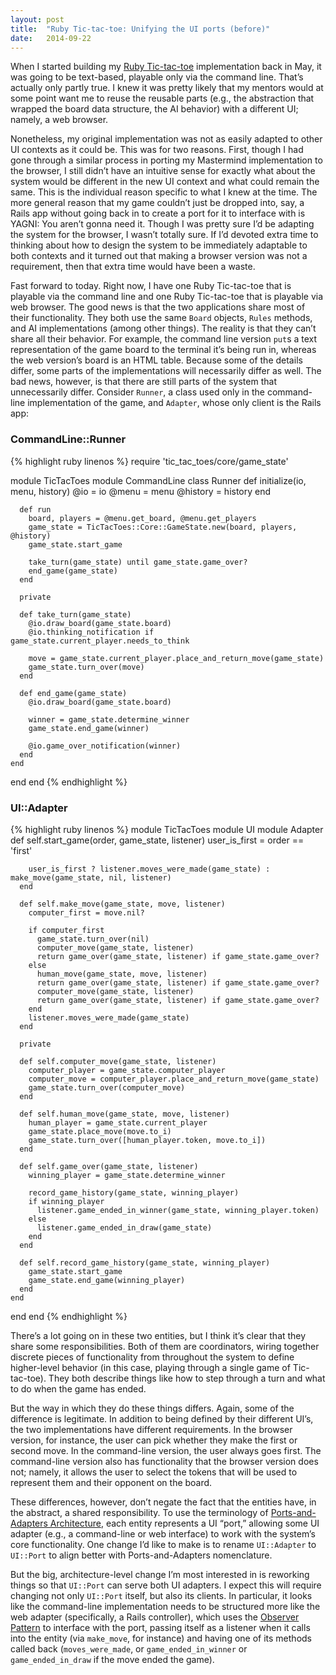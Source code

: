 ```yaml
---
layout: post
title:  "Ruby Tic-tac-toe: Unifying the UI ports (before)"
date:   2014-09-22
---
```


When I started building my [Ruby Tic-tac-toe][] implementation back in May, it was going to be text-based, playable only via the command line. That’s actually only partly true. I knew it was pretty likely that my mentors would at some point want me to reuse the reusable parts (e.g., the abstraction that wrapped the board data structure, the AI behavior) with a different UI; namely, a web browser.

Nonetheless, my original implementation was not as easily adapted to other UI contexts as it could be. This was for two reasons. First, though I had gone through a similar process in porting my Mastermind implementation to the browser, I still didn’t have an intuitive sense for exactly what about the system would be different in the new UI context and what could remain the same. This is the individual reason specific to what I knew at the time. The more general reason that my game couldn’t just be dropped into, say, a Rails app without going back in to create a port for it to interface with is YAGNI: You aren’t gonna need it. Though I was pretty sure I’d be adapting the system for the browser, I wasn’t totally sure. If I’d devoted extra time to thinking about how to design the system to be immediately adaptable to both contexts and it turned out that making a browser version was not a requirement, then that extra time would have been a waste.

Fast forward to today. Right now, I have one Ruby Tic-tac-toe that is playable via the command line and one Ruby Tic-tac-toe that is playable via web browser. The good news is that the two applications share most of their functionality. They both use the same `Board` objects, `Rules` methods, and AI implementations (among other things). The reality is that they can’t share all their behavior. For example, the command line version `put`s a text representation of the game board to the terminal it’s being run in, whereas the web version’s board is an HTML table. Because some of the details differ, some parts of the implementations will necessarily differ as well. The bad news, however, is that there are still parts of the system that unnecessarily differ. Consider `Runner`, a class used only in the command-line implementation of the game, and `Adapter`, whose only client is the Rails app:

### CommandLine::Runner

{% highlight ruby linenos %}
require 'tic_tac_toes/core/game_state'

module TicTacToes
  module CommandLine
    class Runner
      def initialize(io, menu, history)
        @io = io
        @menu = menu
        @history = history
      end

      def run
        board, players = @menu.get_board, @menu.get_players
        game_state = TicTacToes::Core::GameState.new(board, players, @history)
        game_state.start_game

        take_turn(game_state) until game_state.game_over?
        end_game(game_state)
      end

      private

      def take_turn(game_state)
        @io.draw_board(game_state.board)
        @io.thinking_notification if game_state.current_player.needs_to_think

        move = game_state.current_player.place_and_return_move(game_state)
        game_state.turn_over(move)
      end

      def end_game(game_state)
        @io.draw_board(game_state.board)

        winner = game_state.determine_winner
        game_state.end_game(winner)

        @io.game_over_notification(winner)
      end
    end
  end
end
{% endhighlight %}

### UI::Adapter

{% highlight ruby linenos %}
module TicTacToes
  module UI
    module Adapter
      def self.start_game(order, game_state, listener)
        user_is_first = order == 'first'

        user_is_first ? listener.moves_were_made(game_state) : make_move(game_state, nil, listener)
      end

      def self.make_move(game_state, move, listener)
        computer_first = move.nil?

        if computer_first
          game_state.turn_over(nil)
          computer_move(game_state, listener)
          return game_over(game_state, listener) if game_state.game_over?
        else
          human_move(game_state, move, listener)
          return game_over(game_state, listener) if game_state.game_over?
          computer_move(game_state, listener)
          return game_over(game_state, listener) if game_state.game_over?
        end
        listener.moves_were_made(game_state)
      end

      private

      def self.computer_move(game_state, listener)
        computer_player = game_state.computer_player
        computer_move = computer_player.place_and_return_move(game_state)
        game_state.turn_over(computer_move)
      end

      def self.human_move(game_state, move, listener)
        human_player = game_state.current_player
        game_state.place_move(move.to_i)
        game_state.turn_over([human_player.token, move.to_i])
      end

      def self.game_over(game_state, listener)
        winning_player = game_state.determine_winner

        record_game_history(game_state, winning_player)
        if winning_player
          listener.game_ended_in_winner(game_state, winning_player.token)
        else
          listener.game_ended_in_draw(game_state)
        end
      end

      def self.record_game_history(game_state, winning_player)
        game_state.start_game
        game_state.end_game(winning_player)
      end
    end
  end
end
{% endhighlight %}

There’s a lot going on in these two entities, but I think it’s clear that they share some responsibilities. Both of them are coordinators, wiring together discrete pieces of functionality from throughout the system to define higher-level behavior (in this case, playing through a single game of Tic-tac-toe). They both describe things like how to step through a turn and what to do when the game has ended.

But the way in which they do these things differs. Again, some of the difference is legitimate. In addition to being defined by their different UI’s, the two implementations have different requirements. In the browser version, for instance, the user can pick whether they make the first or second move. In the command-line version, the user always goes first. The command-line version also has functionality that the browser version does not; namely, it allows the user to select the tokens that will be used to represent them and their opponent on the board.

These differences, however, don’t negate the fact that the entities have, in the abstract, a shared responsibility. To use the terminology of [Ports-and-Adapters Architecture][], each entity represents a UI “port,” allowing some UI adapter (e.g., a command-line or web interface) to work with the system’s core functionality. One change I’d like to make is to rename `UI::Adapter` to `UI::Port` to align better with Ports-and-Adapters nomenclature.

But the big, architecture-level change I’m most interested in is reworking things so that `UI::Port` can serve both UI adapters. I expect this will require changing not only `UI::Port` itself, but also its clients. In particular, it looks like the command-line implementation needs to be structured more like the web adapter (specifically, a Rails controller), which uses the [Observer Pattern][] to interface with the port, passing itself as a listener when it calls into the entity (via `make_move`, for instance) and having one of its methods called back (`moves_were_made`, or `game_ended_in_winner` or `game_ended_in_draw` if the move ended the game).

[Ruby Tic-tac-toe]: https://github.com/bspatafora/tic_tac_toes
[Ports-and-Adapters Architecture]: http://bspatafora.com/blog/ports-and-adapters-architecture-aka-hexagonal-architecture/
[Observer Pattern]: http://en.wikipedia.org/wiki/Observer_pattern